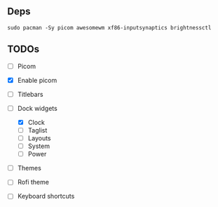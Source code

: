 ## Deps

```
sudo pacman -Sy picom awesomewm xf86-inputsynaptics brightnessctl
```

## TODOs

- [ ] Picom
- [x] Enable picom
- [ ] Titlebars
- [ ] Dock widgets

  - [x] Clock
  - [ ] Taglist
  - [ ] Layouts
  - [ ] System
  - [ ] Power

- [ ] Themes
- [ ] Rofi theme

- [ ] Keyboard shortcuts